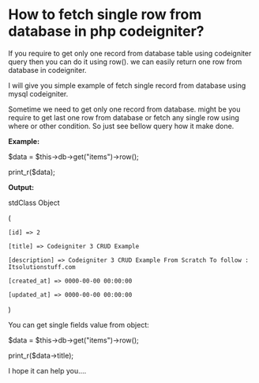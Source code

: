 # How to fetch single row from database in php codeigniter?

If you require to get only one record from database table using codeigniter query then you can do it using row(). we can easily return one row from database in codeigniter.

I will give you simple example of fetch single record from database using mysql codeigniter.

Sometime we need to get only one record from database. might be you require to get last one row from database or fetch any single row using where or other condition. So just see bellow query how it make done.

**Example:**

$data = $this->db->get("items")->row();

print_r($data);

**Output:**

stdClass Object

(

    [id] => 2

    [title] => Codeigniter 3 CRUD Example 

    [description] => Codeigniter 3 CRUD Example From Scratch To follow : Itsolutionstuff.com

    [created_at] => 0000-00-00 00:00:00

    [updated_at] => 0000-00-00 00:00:00

)

You can get single fields value from object:

$data = $this->db->get("items")->row();

print_r($data->title);

I hope it can help you....